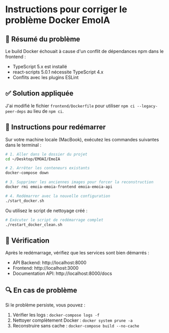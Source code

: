 # Instructions pour corriger le problème Docker EmoIA

## 🔧 Résumé du problème
Le build Docker échouait à cause d'un conflit de dépendances npm dans le frontend :
- TypeScript 5.x est installé
- react-scripts 5.0.1 nécessite TypeScript 4.x
- Conflits avec les plugins ESLint

## ✅ Solution appliquée
J'ai modifié le fichier `frontend/Dockerfile` pour utiliser `npm ci --legacy-peer-deps` au lieu de `npm ci`.

## 🚀 Instructions pour redémarrer

Sur votre machine locale (MacBook), exécutez les commandes suivantes dans le terminal :

```bash
# 1. Aller dans le dossier du projet
cd ~/Desktop/EMOAI/EmoIA

# 2. Arrêter les conteneurs existants
docker-compose down

# 3. Supprimer les anciennes images pour forcer la reconstruction
docker rmi emoia-emoia-frontend emoia-emoia-api

# 4. Redémarrer avec la nouvelle configuration
./start_docker.sh
```

Ou utilisez le script de nettoyage créé :

```bash
# Exécuter le script de redémarrage complet
./restart_docker_clean.sh
```

## 📝 Vérification
Après le redémarrage, vérifiez que les services sont bien démarrés :
- API Backend: http://localhost:8000
- Frontend: http://localhost:3000
- Documentation API: http://localhost:8000/docs

## 🔍 En cas de problème
Si le problème persiste, vous pouvez :
1. Vérifier les logs : `docker-compose logs -f`
2. Nettoyer complètement Docker : `docker system prune -a`
3. Reconstruire sans cache : `docker-compose build --no-cache`